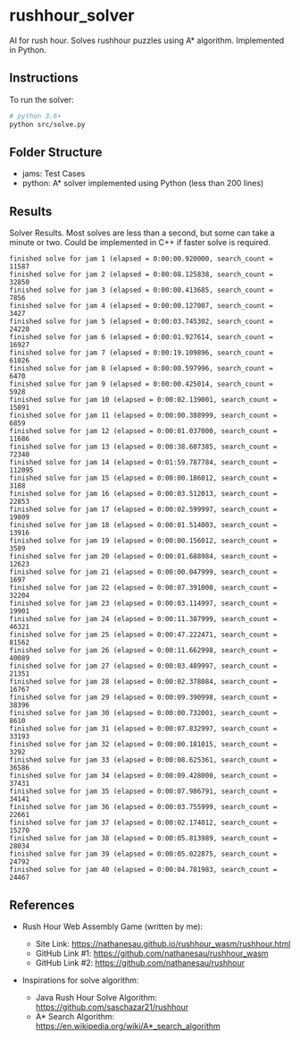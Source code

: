 # rushhour_solver

AI for rush hour. Solves rushhour puzzles using A* algorithm. Implemented in Python.

## Instructions

To run the solver:

```bash
# python 3.6+
python src/solve.py
```

## Folder Structure

* jams: Test Cases
* python: A* solver implemented using Python (less than 200 lines)

## Results

Solver Results. Most solves are less than a second, but some can take a minute or two. Could be implemented in C++ if faster solve is required.

```
finished solve for jam 1 (elapsed = 0:00:00.920000, search_count = 11587
finished solve for jam 2 (elapsed = 0:00:08.125838, search_count = 32850
finished solve for jam 3 (elapsed = 0:00:00.413685, search_count = 7856
finished solve for jam 4 (elapsed = 0:00:00.127007, search_count = 3427
finished solve for jam 5 (elapsed = 0:00:03.745302, search_count = 24220
finished solve for jam 6 (elapsed = 0:00:01.927614, search_count = 16927
finished solve for jam 7 (elapsed = 0:00:19.109896, search_count = 61026
finished solve for jam 8 (elapsed = 0:00:00.597996, search_count = 6470
finished solve for jam 9 (elapsed = 0:00:00.425014, search_count = 5928
finished solve for jam 10 (elapsed = 0:00:02.139001, search_count = 15891
finished solve for jam 11 (elapsed = 0:00:00.388999, search_count = 6859
finished solve for jam 12 (elapsed = 0:00:01.037000, search_count = 11686
finished solve for jam 13 (elapsed = 0:00:38.607385, search_count = 72340
finished solve for jam 14 (elapsed = 0:01:59.787784, search_count = 112095
finished solve for jam 15 (elapsed = 0:00:00.186012, search_count = 3188
finished solve for jam 16 (elapsed = 0:00:03.512013, search_count = 22853
finished solve for jam 17 (elapsed = 0:00:02.599997, search_count = 19809
finished solve for jam 18 (elapsed = 0:00:01.514003, search_count = 13916
finished solve for jam 19 (elapsed = 0:00:00.156012, search_count = 3589
finished solve for jam 20 (elapsed = 0:00:01.688984, search_count = 12623
finished solve for jam 21 (elapsed = 0:00:00.047999, search_count = 1697
finished solve for jam 22 (elapsed = 0:00:07.391000, search_count = 32204
finished solve for jam 23 (elapsed = 0:00:03.114997, search_count = 19901
finished solve for jam 24 (elapsed = 0:00:11.387999, search_count = 46321
finished solve for jam 25 (elapsed = 0:00:47.222471, search_count = 81562
finished solve for jam 26 (elapsed = 0:00:11.662998, search_count = 40089
finished solve for jam 27 (elapsed = 0:00:03.489997, search_count = 21351
finished solve for jam 28 (elapsed = 0:00:02.378084, search_count = 16767
finished solve for jam 29 (elapsed = 0:00:09.390998, search_count = 38396
finished solve for jam 30 (elapsed = 0:00:00.732001, search_count = 8610
finished solve for jam 31 (elapsed = 0:00:07.832997, search_count = 33193
finished solve for jam 32 (elapsed = 0:00:00.181015, search_count = 3292
finished solve for jam 33 (elapsed = 0:00:08.625361, search_count = 36586
finished solve for jam 34 (elapsed = 0:00:09.428000, search_count = 37431
finished solve for jam 35 (elapsed = 0:00:07.986791, search_count = 34141
finished solve for jam 36 (elapsed = 0:00:03.755999, search_count = 22661
finished solve for jam 37 (elapsed = 0:00:02.174012, search_count = 15270
finished solve for jam 38 (elapsed = 0:00:05.813989, search_count = 28034
finished solve for jam 39 (elapsed = 0:00:05.022875, search_count = 24792
finished solve for jam 40 (elapsed = 0:00:04.781983, search_count = 24467
```

## References

* Rush Hour Web Assembly Game (written by me):
    * Site Link: https://nathanesau.github.io/rushhour_wasm/rushhour.html 
    * GitHub Link #1: https://github.com/nathanesau/rushhour_wasm
    * GitHub Link #2: https://github.com/nathanesau/rushhour

* Inspirations for solve algorithm:
    * Java Rush Hour Solve Algorithm: https://github.com/saschazar21/rushhour
    * A* Search Algorithm: https://en.wikipedia.org/wiki/A*_search_algorithm

